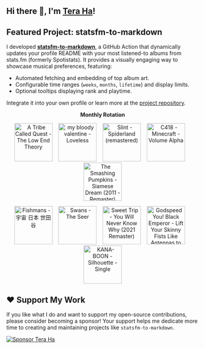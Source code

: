 ## Hi there 👋, I'm [Tera Ha](https://teraha.com)!

## Featured Project: statsfm-to-markdown

I developed **[statsfm-to-markdown](https://github.com/teraha-dev/statsfm-to-markdown)**, a GitHub Action that dynamically updates your profile README with your most listened-to albums from stats.fm (formerly Spotistats). It provides a visually engaging way to showcase musical preferences, featuring:

* Automated fetching and embedding of top album art.
* Configurable time ranges (`weeks`, `months`, `lifetime`) and display limits.
* Optional tooltips displaying rank and playtime.

Integrate it into your own profile or learn more at the [project repository](https://github.com/teraha-dev/statsfm-to-markdown).

<p align="center"><strong>Monthly Rotation</strong></p> 

<!-- STATSFM START -->

<p align="center"><a href="https://open.spotify.com/album/1p12OAWwudgMqfMzjMvl2a" target="_blank" rel="noopener noreferrer" title="#1 A Tribe Called Quest - The Low End Theory (9h 16m)"><img src="https://is1-ssl.mzstatic.com/image/thumb/Music115/v4/e0/14/c8/e014c80a-425b-e01a-1124-cee985bcb5e6/dj.qafpkddz.jpg/768x768bb.jpg" alt="A Tribe Called Quest - The Low End Theory" width="100" height="100"></a>    <a href="https://open.spotify.com/album/3GH4IiI6jQAIvnHVdb5FB6" target="_blank" rel="noopener noreferrer" title="#2 my bloody valentine - Loveless (8h 23m)"><img src="https://is1-ssl.mzstatic.com/image/thumb/Music116/v4/d8/9c/a2/d89ca2ad-3191-d877-4c2f-13fb3e619a7b/887830015998.png/768x768bb.jpg" alt="my bloody valentine - Loveless" width="100" height="100"></a>    <a href="https://open.spotify.com/album/3crSdepGPHDSUXAU9y98lG" target="_blank" rel="noopener noreferrer" title="#3 Slint - Spiderland (remastered) (5h 0m)"><img src="https://is1-ssl.mzstatic.com/image/thumb/Music125/v4/2d/62/b7/2d62b77d-9518-b5f1-7212-5542597953c2/cover.jpg/768x768bb.jpg" alt="Slint - Spiderland (remastered)" width="100" height="100"></a>    <a href="https://open.spotify.com/album/3Gt7rOjcZQoHCfnKl5AkK7" target="_blank" rel="noopener noreferrer" title="#4 C418 - Minecraft - Volume Alpha (4h 30m)"><img src="https://is1-ssl.mzstatic.com/image/thumb/Music115/v4/08/11/31/08113125-d66e-1f90-65d9-08e28000495c/859705593825_cover.jpg/768x768bb.jpg" alt="C418 - Minecraft - Volume Alpha" width="100" height="100"></a>    <a href="https://open.spotify.com/album/3YDm8Vu6IOjjVdLNHlJtj0" target="_blank" rel="noopener noreferrer" title="#5 The Smashing Pumpkins - Siamese Dream (2011 - Remaster) (4h 20m)"><img src="https://i.scdn.co/image/ab67616d000048512d6d46ea0c000c11083f2158" alt="The Smashing Pumpkins - Siamese Dream (2011 - Remaster)" width="100" height="100"></a></p>
<p align="center"><a href="https://open.spotify.com/album/0hUfv1cSXNaBZ6dHKGluEy" target="_blank" rel="noopener noreferrer" title="#6 Fishmans - 宇宙 日本 世田谷 (4h 16m)"><img src="https://is1-ssl.mzstatic.com/image/thumb/Music124/v4/c2/07/3e/c2073eb3-3d9f-ea83-cd4f-e6e475ffaa74/00602567908708.rgb.jpg/768x768bb.jpg" alt="Fishmans - 宇宙 日本 世田谷" width="100" height="100"></a>    <a href="https://open.spotify.com/album/774XM9c4BAxkNqvu7Rea1E" target="_blank" rel="noopener noreferrer" title="#7 Swans - The Seer (4h 3m)"><img src="https://is1-ssl.mzstatic.com/image/thumb/Music4/v4/2e/90/1c/2e901c9b-d402-4f09-a267-720d6cba2420/cover.jpg/768x768bb.jpg" alt="Swans - The Seer" width="100" height="100"></a>    <a href="https://open.spotify.com/album/0kmPn6M3cue7rec6Unw6BD" target="_blank" rel="noopener noreferrer" title="#8 Sweet Trip - You Will Never Know Why (2021 Remaster) (3h 49m)"><img src="https://is1-ssl.mzstatic.com/image/thumb/Music126/v4/7c/4f/98/7c4f9871-cc8a-ebe2-fcb3-2764971f0e6d/708527202227.jpg/768x768bb.jpg" alt="Sweet Trip - You Will Never Know Why (2021 Remaster)" width="100" height="100"></a>    <a href="https://open.spotify.com/album/2rT82YYlV9UoxBYLIezkRq" target="_blank" rel="noopener noreferrer" title="#9 Godspeed You! Black Emperor - Lift Your Skinny Fists Like Antennas to Heaven (2h 54m)"><img src="https://is1-ssl.mzstatic.com/image/thumb/Features125/v4/6a/db/69/6adb69ea-e00d-03d5-14dd-d5d59e68c40a/dj.zcsmbohm.jpg/768x768bb.jpg" alt="Godspeed You! Black Emperor - Lift Your Skinny Fists Like Antennas to Heaven" width="100" height="100"></a>    <a href="#" target="_blank" rel="noopener noreferrer" title="#10 KANA-BOON - Silhouette - Single (2h 49m)"><img src="https://is1-ssl.mzstatic.com/image/thumb/Music124/v4/7b/30/aa/7b30aa0a-0b3f-bb03-4dce-70840e227444/jacket_KSCL02520B00Z_550.jpg/768x768bb.jpg" alt="KANA-BOON - Silhouette - Single" width="100" height="100"></a></p>
<!-- STATSFM END -->

## ❤️ Support My Work

If you like what I do and want to support my open-source contributions, please consider becoming a sponsor! Your support helps me dedicate more time to creating and maintaining projects like `statsfm-to-markdown`.

[![Sponsor Tera Ha](https://img.shields.io/github/sponsors/teraha-dev?style=social&logo=github)](https://github.com/sponsors/teraha-dev)
